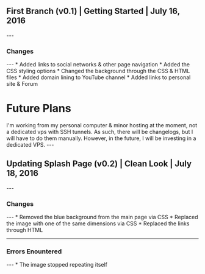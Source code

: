<h2>First Branch (v0.1) | Getting Started | July 16, 2016</h2>
---
<h3>Changes</h3>
---
* Added links to social networks & other page navigation
* Added the CSS styling options
* Changed the background through the CSS & HTML files
* Added domain lining to YouTube channel
* Added links to personal site & Forum
<h1>Future Plans</h1>
I'm working from my personal computer & minor hosting at the moment, not a dedicated vps with SSH tunnels. As such, there will be changelogs, but I will have to do them manually. However, in the future, I will be investing in a dedicated VPS.
---

<h2>Updating Splash Page (v0.2) | Clean Look | July 18, 2016</h2>
---
<h3>Changes</h3>
---
* Removed the blue background from the main page via CSS
* Replaced the image with one of the same dimensions via CSS
* Replaced the links through HTML

---
<h3>Errors Enountered</h3>
---
* The image stopped repeating itself 
